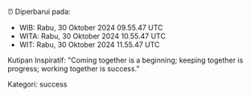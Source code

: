 ⏰ Diperbarui pada:
- WIB: Rabu, 30 Oktober 2024 09.55.47 UTC
- WITA: Rabu, 30 Oktober 2024 10.55.47 UTC
- WIT: Rabu, 30 Oktober 2024 11.55.47 UTC

Kutipan Inspiratif:
"Coming together is a beginning; keeping together is progress; working together is success."


Kategori: success

